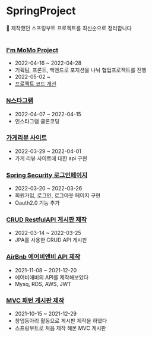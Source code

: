 # SpringProject
📌 제작했던 스프링부트 프로젝트를 최신순으로 정리합니다
<br/><br/>

### [I'm MoMo Project](https://github.com/Jupiter-J/iammomoproject.git)
* 2022-04-16 ~ 2022-04-28
* 기획팀, 프론트, 백엔드로 포지션을 나눠 협업프로젝트를 진행
* 2022-05-02 ~ 
* [프로젝트 코드 개선](https://github.com/Jupiter-J/RE_MoMoProject.git) 



### [N스타그램](https://github.com/Jupiter-J/Nstagram.git)
* 2022-04-07 ~ 2022-04-15
* 인스타그램 클론코딩

### [가게리뷰 사이트](https://github.com/Jupiter-J/ShopBoard.git)
* 2022-03-29 ~ 2022-04-01
* 가게 리뷰 사이트에 대한 api 구현


### [Spring Security 로그인페이지 ](https://github.com/Jupiter-J/SpringSecurity.git)
* 2022-03-20 ~ 2022-03-26
* 회원가입, 로그인, 로그아웃 페이지 구현
* Oauth2.0 기능 추가 



### [CRUD RestfulAPI 게시판 제작](https://github.com/Jupiter-J/CRUD_API_SpringBoard.git)
* 2022-03-14 ~ 2022-03-25
* JPA를 사용한 CRUD API 게시판

### [AirBnb 에어비앤비 API 제작](https://github.com/Jupiter-J/airbnb.git)
* 2021-11-08 ~ 2021-12-20
* 에어비애비의 API를 제작해보았다
* Mysq, RDS, AWS, JWT


### [MVC 패턴 게시판 제작](https://github.com/Jupiter-J/DoorLock.git) 
* 2021-10-15 ~ 2021-12-29
* 창업동아리 활동으로 게시판 제작을 하였다 
* 스프링부트로 처음 제작 해본 MVC 게시판
<br/><br/>
